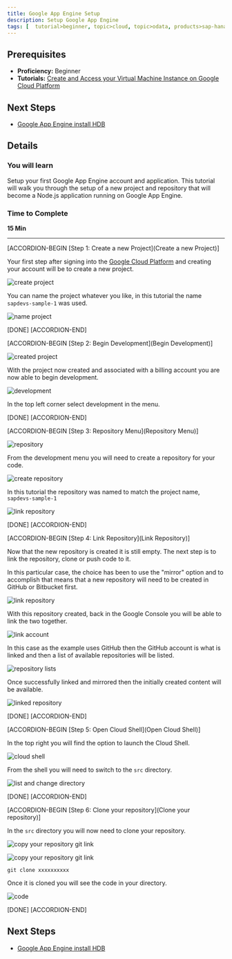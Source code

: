 ```yaml
---
title: Google App Engine Setup
description: Setup Google App Engine 
tags: [  tutorial>beginner, topic>cloud, topic>odata, products>sap-hana, products>sap-hana\,-express-edition ]
---
```


## Prerequisites  
 - **Proficiency:** Beginner
 - **Tutorials:** [Create and Access your Virtual Machine Instance on Google Cloud Platform](https://www.sap.com/developer/tutorials/hxe-gcp-create-instance-access.html)


## Next Steps
 - [Google App Engine install HDB](https://www.sap.com/developer/tutorials/gae-nodehdb.html)


## Details
### You will learn  
Setup your first Google App Engine account and application. This tutorial will walk you through the setup of a new project and repository that will become a Node.js application running on Google App Engine.

### Time to Complete
**15 Min**

---

[ACCORDION-BEGIN [Step 1: Create a new Project](Create a new Project)]

Your first step after signing into the [Google Cloud Platform](https://cloud.google.com/nodejs/) and creating your account will be to create a new project.

![create project](1.png)

You can name the project whatever you like, in this tutorial the name `sapdevs-sample-1` was used.

![name project](2.png)


[DONE]
[ACCORDION-END]

[ACCORDION-BEGIN [Step 2: Begin Development](Begin Development)]

![created project](3.png)

With the project now created and associated with a billing account you are now able to begin development. 

![development](4.png)

In the top left corner select development in the menu.

[DONE]
[ACCORDION-END]


[ACCORDION-BEGIN [Step 3: Repository Menu](Repository Menu)]

![repository](5.png)

From the development menu you will need to create a repository for your code.

![create repository](6.png)

In this tutorial the repository was named to match the project name, `sapdevs-sample-1`

![link repository](7.png)

[DONE]
[ACCORDION-END]

[ACCORDION-BEGIN [Step 4: Link Repository](Link Repository)]

Now that the new repository is created it is still empty. The next step is to link the repository, clone or push code to it. 

In this particular case, the choice has been to use the "mirror" option and to accomplish that means that a new repository will need to be created in GitHub or Bitbucket first.

![link repository](8.png)

With this repository created, back in the Google Console you will be able to link the two together.

![link account](9.png)

In this case as the example uses GitHub then the GitHub account is what is linked and then a list of available repositories will be listed.

![repository lists](10.png)

Once successfully linked and mirrored then the initially created content will be available.

![linked repository](11.png)

[DONE]
[ACCORDION-END]

[ACCORDION-BEGIN [Step 5: Open Cloud Shell](Open Cloud Shell)]

In the top right you will find the option to launch the Cloud Shell.

![cloud shell](12.png)

From the shell you will need to switch to the `src` directory.

![list and change directory](13.png)


[DONE]
[ACCORDION-END]

[ACCORDION-BEGIN [Step 6: Clone your repository](Clone your repository)]

In the `src` directory you will now need to clone your repository.

![copy your repository git link](14.png)

![copy your repository git link](15.png)

`git clone xxxxxxxxxx`

Once it is cloned you will see the code in your directory.

![code](16.png)

[DONE]
[ACCORDION-END]


## Next Steps
 - [Google App Engine install HDB](https://www.sap.com/developer/tutorials/gae-nodehdb.html)

